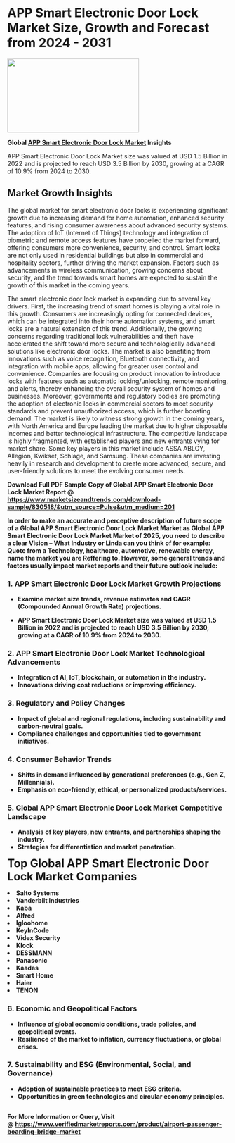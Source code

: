 <H1>APP Smart Electronic Door Lock Market Size, Growth and Forecast from 2024 - 2031</H1><img class="aligncenter size-medium wp-image-584254" src="https://thirdeyenews.in/wp-content/uploads/2024/09/Global-Market-Research-300x168.jpeg" alt="" width="300" height="168" /><p><strong>Global&nbsp;<a href="https://www.marketsizeandtrends.com/download-sample/830518/&amp;utm_source=Pulse&amp;utm_medium=201">APP Smart Electronic Door Lock Market</a> Insights</strong></p><p>APP Smart Electronic Door Lock Market size was valued at USD 1.5 Billion in 2022 and is projected to reach USD 3.5 Billion by 2030, growing at a CAGR of 10.9% from 2024 to 2030.</p><p><h2>Market Growth Insights</h2> <p>The global market for smart electronic door locks is experiencing significant growth due to increasing demand for home automation, enhanced security features, and rising consumer awareness about advanced security systems. The adoption of IoT (Internet of Things) technology and integration of biometric and remote access features have propelled the market forward, offering consumers more convenience, security, and control. Smart locks are not only used in residential buildings but also in commercial and hospitality sectors, further driving the market expansion. Factors such as advancements in wireless communication, growing concerns about security, and the trend towards smart homes are expected to sustain the growth of this market in the coming years.</p> <p><strong></strong></p> <p>The smart electronic door lock market is expanding due to several key drivers. First, the increasing trend of smart homes is playing a vital role in this growth. Consumers are increasingly opting for connected devices, which can be integrated into their home automation systems, and smart locks are a natural extension of this trend. Additionally, the growing concerns regarding traditional lock vulnerabilities and theft have accelerated the shift toward more secure and technologically advanced solutions like electronic door locks. The market is also benefiting from innovations such as voice recognition, Bluetooth connectivity, and integration with mobile apps, allowing for greater user control and convenience. Companies are focusing on product innovation to introduce locks with features such as automatic locking/unlocking, remote monitoring, and alerts, thereby enhancing the overall security system of homes and businesses. Moreover, governments and regulatory bodies are promoting the adoption of electronic locks in commercial sectors to meet security standards and prevent unauthorized access, which is further boosting demand. The market is likely to witness strong growth in the coming years, with North America and Europe leading the market due to higher disposable incomes and better technological infrastructure. The competitive landscape is highly fragmented, with established players and new entrants vying for market share. Some key players in this market include ASSA ABLOY, Allegion, Kwikset, Schlage, and Samsung. These companies are investing heavily in research and development to create more advanced, secure, and user-friendly solutions to meet the evolving consumer needs. <p><strong></p><p><span class=""><strong>Download Full PDF Sample Copy of Global APP Smart Electronic Door Lock Market Report</strong> @ <a href="https://www.marketsizeandtrends.com/download-sample/830518/&amp;utm_source=Pulse&amp;utm_medium=201" target="_blank">https://www.marketsizeandtrends.com/download-sample/830518/&amp;utm_source=Pulse&amp;utm_medium=201</a></span></p><p>In order to make an accurate and perceptive description of future scope of a Global&nbsp;APP Smart Electronic Door Lock Market Market as Global&nbsp;APP Smart Electronic Door Lock Market Market of 2025, you need to describe a clear Vision &ndash; What Industry or Linda can you think of for example: Quote from a Technology, healthcare, automotive, renewable energy, name the market you are Reffering to. However, some general trends and factors usually impact market reports and their future outlook include:</p><h3>1.&nbsp;<strong>APP Smart Electronic Door Lock Market Growth Projections</strong></h3><ul><li>Examine market size trends, revenue estimates and CAGR (Compounded Annual Growth Rate) projections.</li><li><p>APP Smart Electronic Door Lock Market size was valued at USD 1.5 Billion in 2022 and is projected to reach USD 3.5 Billion by 2030, growing at a CAGR of 10.9% from 2024 to 2030.</p></li></ul><h3>2.&nbsp;<strong>APP Smart Electronic Door Lock Market Technological Advancements</strong></h3><ul><li>Integration of AI, IoT, blockchain, or automation in the industry.</li><li>Innovations driving cost reductions or improving efficiency.</li></ul><h3>3.&nbsp;<strong>Regulatory and Policy Changes</strong></h3><ul><li>Impact of global and regional regulations, including sustainability and carbon-neutral goals.</li><li>Compliance challenges and opportunities tied to government initiatives.</li></ul><h3>4.&nbsp;<strong>Consumer Behavior Trends</strong></h3><ul><li>Shifts in demand influenced by generational preferences (e.g., Gen Z, Millennials).</li><li>Emphasis on eco-friendly, ethical, or personalized products/services.</li></ul><h3>5.&nbsp;<strong>Global APP Smart Electronic Door Lock Market Competitive Landscape</strong></h3><ul><li>Analysis of key players, new entrants, and partnerships shaping the industry.</li><li>Strategies for differentiation and market penetration.</li></ul><p data-pm-slice="1 1 []"><span style="color: inherit; font-family: inherit; font-size: 25px;">Top Global APP Smart Electronic Door Lock Market Companies</span></p><div class="" data-test-id=""><p><li>Salto Systems</li><li> Vanderbilt Industries</li><li> Kaba</li><li> Alfred</li><li> Igloohome</li><li> KeyInCode</li><li> Videx Security</li><li> Klock</li><li> DESSMANN</li><li> Panasonic</li><li> Kaadas</li><li> Smart Home</li><li> Haier</li><li> TENON</li></p></div><h3>6.&nbsp;<strong>Economic and Geopolitical Factors</strong></h3><ul><li>Influence of global economic conditions, trade policies, and geopolitical events.</li><li>Resilience of the market to inflation, currency fluctuations, or global crises.</li></ul><h3>7.&nbsp;<strong>Sustainability and ESG (Environmental, Social, and Governance)</strong></h3><ul><li>Adoption of sustainable practices to meet ESG criteria.</li><li>Opportunities in green technologies and circular economy principles.</li></ul><h2><strong style="font-size: 14px;">For More Information or Query, Visit @&nbsp;</strong><a style="background-color: #ffffff; font-size: 14px;" href="https://www.marketsizeandtrends.com/report/app-smart-electronic-door-lock-market/" target="_blank">https://www.verifiedmarketreports.com/product/airport-passenger-boarding-bridge-market</a></h2>